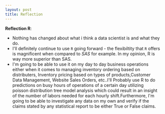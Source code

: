 ```yaml
---
layout: post
title: Reflection   
---    
```


__Reflection R__:  

* Nothing has changed about what i think a data scientist is and what they do.    
* I'll definitely continue to use `R` going forward - the flexibiltity that `R` offers is magnificent when compared to _SAS_ for example. In my opinion, R is way more superior than SAS.   
* I'm going to be able to use it on my day to day business operations either when it comes to managing inventory ordering based on distributers, Inventory pricing based on types  of products,Customer Data Management, Website Sales Orders, etc..I'll Probably use R to do predictions on busy hours of operations of a certain day utilizing poisson distribution tree model analysis which could result in an insight of the number of labors needed for each hourly shift.Furthermore, I'm going to be able to investigate any data on my own and verify if the claims stated by any statistical report to be either True or False claims.  

